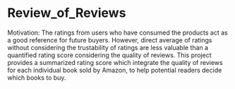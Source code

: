# Review_of_Reviews

Motivation:
The ratings from users who have consumed the products act as a good reference for future buyers. However, direct average of ratings without considering the trustability of ratings are less valuable than a quantified rating score considering the quality of reviews. This project provides a summarized rating score which integrate the quality of reviews for each individual book sold by Amazon, to help potential readers decide which books to buy. 
